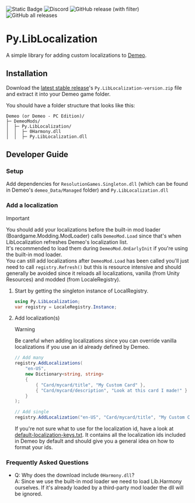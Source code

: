 ![Static Badge](https://img.shields.io/badge/Demeo-v1.32-blue?style=flat-square)
![Discord](https://img.shields.io/discord/841011788195823626?style=flat-square&logo=discord&logoColor=white&link=https%3A%2F%2Fdiscord.gg%2FZDjjbRwzs4)
![GitHub release (with filter)](https://img.shields.io/github/v/release/JustPyrrha/Py.LibLocalization?style=flat-square&link=https%3A%2F%2Fgithub.com%2Forendain%2FDemeoMods%2Freleases%2Flatest)
![GitHub all releases](https://img.shields.io/github/downloads/JustPyrrha/Py.LibLocalization/total?style=flat-square)
# Py.LibLocalization

A simple library for adding custom localizations to [Demeo](https://www.resolutiongames.com/demeo).

## Installation
Download the [latest stable release](https://github.com/JustPyrrha/Py.LibLocalization/releases/latest)'s `Py.LibLocalization-version.zip` file
and extract it into your Demeo game folder.

You should have a folder structure that looks like this:
```
Demeo (or Demeo - PC Edition)/
├─ DemeoMods/
│  ├─ Py.LibLocalization/
│  │  ├─ 0Harmony.dll
│  │  ├─ Py.LibLocalization.dll
```

## Developer Guide
### Setup
Add dependencies for `ResolutionGames.Singleton.dll` (which can be found in Demeo's `demeo_Data/Managed` folder)
and `Py.LibLocalization.dll`

### Add a localization
> [!IMPORTANT]
> You should add your localizations before the built-in mod loader (Boardgame.Modding.ModLoader) calls `DemeoMod.Load` since that's when LibLocalization refreshes Demeo's localization list.\
> It's recommended to load them during `DemeoMod.OnEarlyInit` if you're using the built-in mod loader.\
> You can still add localizations after `DemeoMod.Load` has been called you'll just need to call `registry.Refresh()` but this is resource intensive and should generally be avoided since it reloads all localizations, vanilla (from Unity Resources) and modded (from LocaleRegistry).

1. Start by getting the singleton instance of LocalRegistry.
    ```csharp
    using Py.LibLocalization;
    var registry = LocaleRegistry.Instance;
    ```
2. Add localization(s)
   > [!WARNING]
   > Be careful when adding localizations since you can override vanilla localizations if you use an id already defined by Demeo.
   
   ```csharp
   // Add many
   registry.AddLocalizations(
       "en-US",
       new Dictionary<string, string>
       {
           { "Card/mycard/title", "My Custom Card" },
           { "Card/mycard/description", "Look at this card I made!" }
       }
   );
   
   // Add single
   registry.AddLocalization("en-US", "Card/mycard/title", "My Custom Card");
   ```
    If you're not sure what to use for the localization id, have a look at [default-localization-keys.txt](default-localization-keys.txt). It contains all the localization ids included in Demeo by default and should give you a general idea on how to format your ids.


### Frequently Asked Questions
   - Q: Why does the download include `0Harmony.dll`?\
     A: Since we use the built-in mod loader we need to load Lib.Harmony ourselves. If it's already loaded by a third-party mod loader the dll will be ignored.